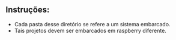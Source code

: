 ## Instruções:

- Cada pasta desse diretório se refere a um sistema embarcado.
- Tais projetos devem ser embarcados em raspberry diferente.